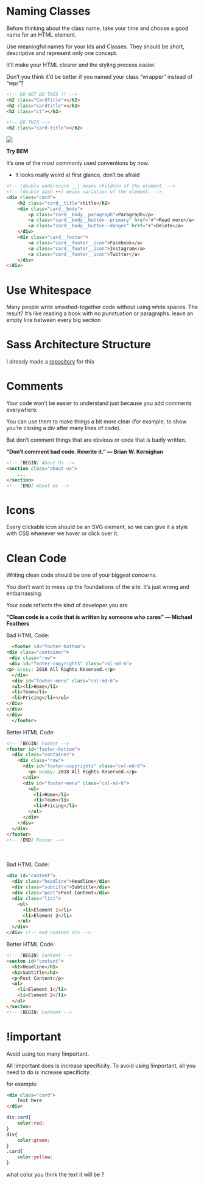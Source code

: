 # Naming Classes

Before thinking about the class name, take your time and choose a good name for an HTML element.

Use meaningful names for your Ids and Classes. They should be short, descriptive and represent only one concept.

It’ll make your HTML clearer and the styling process easier.

Don’t you think it’d be better if you named your class “wrapper” instead of “wpr”?

```html
<!-- DO NOT DO THIS !! -->
<h2 class="CardTitle"></h2>
<h2 class="cardtitle"></h2>
<h2 class="ct"></h2>

<!-- DO THIS -->
<h2 class="card-title"></h2>
```

<img src="https://miro.medium.com/max/640/1*RrFFM_EwTp3RVKUFuViqFw.gif" />

**Try BEM**

It’s one of the most commonly used conventions by now.

- It looks really weird at first glance, don’t be afraid

```html
<!-- (double underscore __) means children of the element. -->
<!-- (double dash --) means variation of the element. -->
<div class="card">
	<h2 class="card__title">title</h2>
	<div class="card__body">
		<p class="card__body__paragraph">Paragraph</p>
		<a class="card__body__button--primary" href="#">Read more</a>
		<a class="card__body__button--danger" href="#">Delete</a>
	</div>
	<div class="card__footer">
		<a class="card__footer__icon">Facebook</a>
		<a class="card__footer__icon">Instagram</a>
		<a class="card__footer__icon">Twitter</a>
	</div>
</div>
```
# Use Whitespace
Many people write smashed-together code without using white spaces.
The result? It’s like reading a book with no punctuation or paragraphs.
leave an empty line between every big section

# Sass Architecture Structure

I already made a <a href="https://github.com/0x1e0000/sass-structure.git">repository</a> for this

# Comments
Your code won’t be easier to understand just because you add comments everywhere.

You can use them to make things a bit more clear (for example, to show you’re closing a div after many lines of code).

But don’t comment things that are obvious or code that is badly written.

**“Don’t comment bad code. Rewrite it.” — Brian W. Kernighan**

```html
<!-- [BEGIN] About Us -->
<section class="about-us">
	...
</section>
<!-- [END] About Us -->
```

# Icons
Every clickable icon should be an SVG element, so we can give it a style with CSS whenever we hover or click over it.

# Clean Code
Writing clean code should be one of your biggest concerns.

You don’t want to mess up the foundations of the site. It’s just wrong and embarrassing.

Your code reflects the kind of developer you are

**“Clean code is a code that is written by someone who cares” — Michael Feathers**


Bad HTML Code:
```html
  <footer id="footer-bottom">
<div class="container">
 <div class="row">
 <div id="footer-copyrights" class="col-md-6">
<p> &copy; 2018 All Rights Reserved.</p>
  </div>
  <div id="footer-menu" class="col-md-6">
  <ul><li>Home</li>
  <li>Team</li>
  <li>Pricing</li></ul>
</div>
</div>
</div>
  </footer>
```

Better HTML Code:

```html
<!-- [BEGIN] Footer -->
<footer id="footer-bottom">
  <div class="container">
    <div class="row">
      <div id="footer-copyrights" class="col-md-6">
        <p> &copy; 2018 All Rights Reserved.</p>
      </div>
      <div id="footer-menu" class="col-md-6">
        <ul>
          <li>Home</li>
          <li>Team</li>
          <li>Pricing</li>
        </ul>
      </div>
    </div>
  </div>
</footer>
<!-- [END] Footer -->
```
<br /><br />
Bad HTML Code:
```html
<div id="content">
  <div class="headline">Headline</div>
  <div class="subtitle">Subtitle</div>
  <div class="post">Post Content</div>
  <div class="list"> 
    <ul> 
      <li>Element 1</li> 
      <li>Element 2</li>
    </ul> 
  </div>
</div> <!-- end content div -->
```

Better HTML Code:

```html
<!-- [BEGIN] Content -->
<secton id="content">
  <h1>Headline</h1>
  <h2>Subtitle</h2>
  <p>Post Content</p>
  <ul> 
    <li>Element 1</li> 
    <li>Element 2</li>
  </ul> 
</secton>
<!-- [BEGIN] Content -->
```
# !important
Avoid using too many !important.

All !important does is increase specificity.
To avoid using !important, all you need to do is increase specificity.

for example:
```html
<div class="card">
	Text here
</div>
```
```css
div.card{
	color:red;
}
div{
	color:green;
}
.card{
	color:yellow;
}
```
what color you think the text it will be ?
